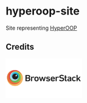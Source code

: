 # hyperoop-site
Site representing [HyperOOP](https://github.com/algebraic-brain/hyperoop)

## Credits

<a href="http://browserstack.com/"><img src="./browserstack-logo-600x315.png" width="200"/></a>